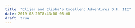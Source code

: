 ```yaml
---
title: "Elijah and Elisha's Excellent Adventures D.H. III"
date: 2019-08-20T8:43:00-05:00 
draft: true
---
```

